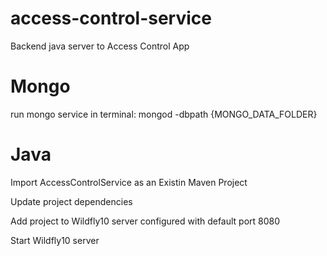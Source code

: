 # access-control-service
Backend java server to Access Control App

# Mongo

run mongo service in terminal: mongod -dbpath {MONGO_DATA_FOLDER}

# Java

Import AccessControlService as an Existin Maven Project

Update project dependencies

Add project to Wildfly10 server configured with default port 8080

Start Wildfly10 server
